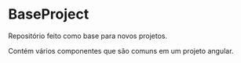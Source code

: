 # BaseProject

Repositório feito como base para novos projetos.

Contém vários componentes que são comuns em um projeto angular.

<!-- ## Development server

Run `ng serve` for a dev server. Navigate to `http://localhost:4200/`. The application will automatically reload if you change any of the source files. -->
